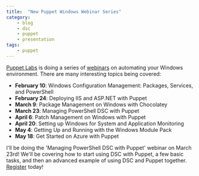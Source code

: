 ```yaml
---
title:  "New Puppet Windows Webinar Series"
category:
    - blog
    - dsc
    - puppet
    - presentation
tags:
    - puppet
---
```


[Puppet Labs](https://puppetlabs.com) is doing a series of [webinars](https://puppetlabs.com/blog/announcing-our-windows-webinar-series) on automating your Windows environment. There are many interesting topics being covered:

- **February 10**: Windows Configuration Management: Packages, Services, and PowerShell
- **February 24**: Deploying IIS and ASP.NET with Puppet
- **March 9**: Package Management on Windows with Chocolatey
- **March 23**: Managing PowerShell DSC with Puppet
- **April 6**: Patch Management on Windows with Puppet
- **April 20**: Setting up Windows for System and Application Monitoring
- **May 4**: Getting Up and Running with the Windows Module Pack
- **May 18**: Get Started on Azure with Puppet

I'll be doing the 'Managing PowerShell DSC with Puppet' webinar on March 23rd! We'll be covering how to start using DSC with Puppet, a few basic tasks, and then an advanced example of using DSC and Puppet together. [Register](http://info.puppetlabs.com/1885-Windows-Series-Main_LP-Registration.html?_ga=1.99520668.381244880.1457036048) today!

